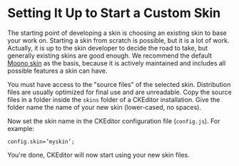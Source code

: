 <!--
Copyright (c) 2003-2014, CKSource - Frederico Knabben. All rights reserved.
For licensing, see LICENSE.md.
-->

# Setting It Up to Start a Custom Skin

The starting point of developing a skin is choosing an existing skin to base
your work on. Starting a skin from scratch is possible, but it is a lot of work.
Actually, it is up to the skin developer to decide the road to take, but
generally existing skins are good enough. We recommend the default
[Moono skin](#!/guide/skin_sdk_intro-section-2) as the basis, because it is
actively maintained and includes all possible features a skin can have.

You must have access to the "source files" of the selected skin. Distribution
files are usually optimized for final use and are unreadable. Copy the source
files in a folder inside the <code>skins</code> folder of a CKEditor
installation. Give the folder name the name of your new skin (lower-cased, no
spaces).

Now set the skin name in the CKEditor configuration file
(<code>config.js</code>). For example:

	config.skin=’myskin’;

You're done, CKEditor will now start using your new skin files.
